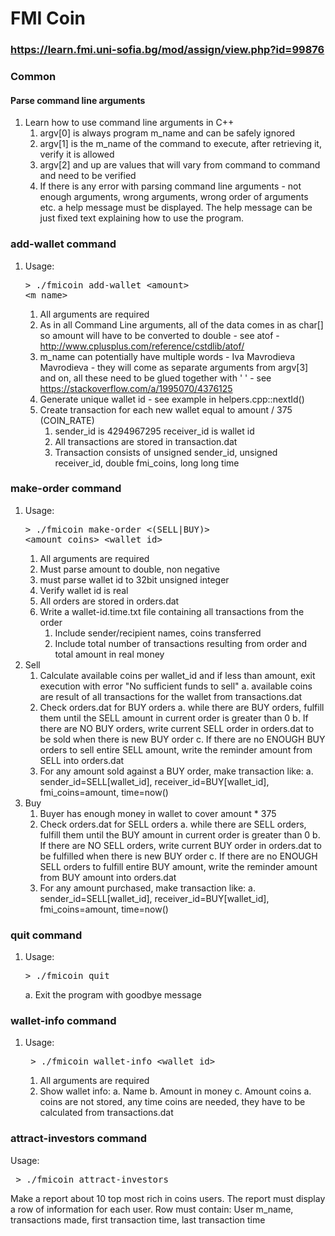 # FMI Coin

### https://learn.fmi.uni-sofia.bg/mod/assign/view.php?id=99876

### Common

#### Parse command line arguments

1.  Learn how to use command line arguments in C++
    1.  argv[0] is always program m_name and can be safely ignored
    2.  argv[1] is the m_name of the command to execute, after retrieving it, verify it is allowed
    3.  argv[2] and up are values that will vary from command to command and need to be verified
    4.  If there is any error with parsing command line arguments - not enough arguments, wrong arguments, wrong order of arguments etc. a help message must be displayed. The help message can be just fixed text explaining how to use the program.

### add-wallet command

1.  Usage: <pre>> ./fmicoin add-wallet \<amount> \<m_name></pre>
    1.  All arguments are required
    2.  As in all Command Line arguments, all of the data comes in as char[] so amount will have to be converted to double - see atof - http://www.cplusplus.com/reference/cstdlib/atof/
    3.  m_name can potentially have multiple words - Iva Mavrodieva Mavrodieva - they will come as separate arguments from argv[3] and on, all these need to be glued together with ' ' - see https://stackoverflow.com/a/1995070/4376125
    4.  Generate unique wallet id - see example in helpers.cpp::nextId()
        <!-- 5.  Load wallet.dat (if exists) into Wallets[] variable -->
        <!-- 6.  On each command, add parsed data to Wallets[] and then write it to wallet.dat -->
    5.  Create transaction for each new wallet equal to amount / 375 (COIN_RATE)
        1.  sender_id is 4294967295 receiver_id is wallet id
        2.  All transactions are stored in transaction.dat
        3.  Transaction consists of unsigned sender_id, unsigned receiver_id, double fmi_coins, long long time

### make-order command

1.  Usage: <pre>> ./fmicoin make-order \<(SELL|BUY)> \<amount_coins> \<wallet_id></pre>
    1.  All arguments are required
    2.  Must parse amount to double, non negative
    3.  must parse wallet id to 32bit unsigned integer
    4.  Verify wallet id is real
    5.  All orders are stored in orders.dat
    6.  Write a wallet-id.time.txt file containing all transactions from the order
        1.  Include sender/recipient names, coins transferred
        2.  Include total number of transactions resulting from order and total amount in real money
2.  Sell
    1.  Calculate available coins per wallet_id and if less than amount, exit execution with error "No sufficient funds to sell"
        a. available coins are result of all transactions for the wallet from transactions.dat
    2.  Check orders.dat for BUY orders
        a. while there are BUY orders, fulfill them until the SELL amount in current order is greater than 0
        b. If there are NO BUY orders, write current SELL order in orders.dat to be sold when there is new BUY order
        c. If there are no ENOUGH BUY orders to sell entire SELL amount, write the reminder amount from SELL into orders.dat
    3.  For any amount sold against a BUY order, make transaction like:
        a. sender_id=SELL[wallet_id], receiver_id=BUY[wallet_id], fmi_coins=amount, time=now()
3.  Buy
    1.  Buyer has enough money in wallet to cover amount \* 375
    2.  Check orders.dat for SELL orders
        a. while there are SELL orders, fulfill them until the BUY amount in current order is greater than 0
        b. If there are NO SELL orders, write current BUY order in orders.dat to be fulfilled when there is new BUY order
        c. If there are no ENOUGH SELL orders to fulfill entire BUY amount, write the reminder amount from BUY amount into orders.dat
    3.  For any amount purchased, make transaction like:
        a. sender_id=SELL[wallet_id], receiver_id=BUY[wallet_id], fmi_coins=amount, time=now()

### quit command

1.  Usage: <pre>> ./fmicoin quit</pre>
    a. Exit the program with goodbye message

### wallet-info command

1.  Usage: <pre> > ./fmicoin wallet-info \<wallet_id></pre>
    1.  All arguments are required
    2.  Show wallet info:
        a. Name
        b. Amount in money
        c. Amount coins
        a. coins are not stored, any time coins are needed, they have to be calculated from transactions.dat

### attract-investors command

Usage: <pre> > ./fmicoin attract-investors</pre>

Make a report about 10 top most rich in coins users.
The report must display a row of information for each user.
Row must contain:
User m_name, transactions made, first transaction time, last transaction time
